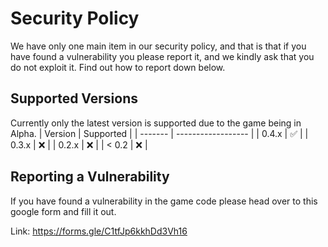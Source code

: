 # Security Policy
We have only one main item in our security policy, and that is that if you have found a vulnerability you please report it, and we kindly ask
that you do not exploit it.
Find out how to report down below.

## Supported Versions

Currently only the latest version is supported due to the game being in Alpha.
| Version | Supported          |
| ------- | ------------------ |
| 0.4.x   | :white_check_mark: |
| 0.3.x   | :x:                |
| 0.2.x   | :x:                |
| < 0.2   | :x:                |

## Reporting a Vulnerability

If you have found a vulnerability in the game code please
head over to this google form and fill it out.

Link: https://forms.gle/C1tfJp6kkhDd3Vh16
